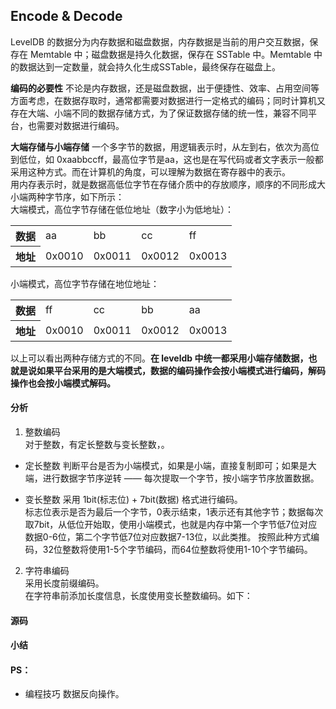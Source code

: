 ## Encode & Decode

LevelDB 的数据分为内存数据和磁盘数据，内存数据是当前的用户交互数据，保存在 Memtable 中；磁盘数据是持久化数据，保存在 SSTable 中。Memtable 中的数据达到一定数量，就会持久化生成SSTable，最终保存在磁盘上。    

<b>编码的必要性</b>
不论是内存数据，还是磁盘数据，出于便捷性、效率、占用空间等方面考虑，在数据存取时，通常都需要对数据进行一定格式的编码；同时计算机又存在大端、小端不同的数据存储方式，为了保证数据存储的统一性，兼容不同平台，也需要对数据进行编码。

<b>大端存储与小端存储</b>
一个多字节的数据，用逻辑表示时，从左到右，依次为高位到低位，如 0xaabbccff，最高位字节是aa，这也是在写代码或者文字表示一般都采用这种方式。而在计算机的角度，可以理解为数据在寄存器中的表示。  
用内存表示时，就是数据高低位字节在存储介质中的存放顺序，顺序的不同形成大小端两种字节序，如下所示：  
大端模式，高位字节存储在低位地址（数字小为低地址）：
<table>
<tr>
    <th>数据</th>
    <td>aa</td>
    <td>bb</td>
    <td>cc</td>
    <td>ff</td>
</tr>
<tr>
    <th>地址</th>
    <td>0x0010</td>
    <td>0x0011</td>
    <td>0x0012</td>
    <td>0x0013</td>
</tr>
</table>
小端模式，高位字节存储在地位地址：
<table>
<tr>
    <th>数据</th>
    <td>ff</td>
    <td>cc</td>
    <td>bb</td>
    <td>aa</td>
</tr>
<tr>
    <th>地址</th>
    <td>0x0010</td>
    <td>0x0011</td>
    <td>0x0012</td>
    <td>0x0013</td>
</tr>
</table>
    以上可以看出两种存储方式的不同。<b>在 leveldb 中统一都采用小端存储数据，也就是说如果平台采用的是大端模式，数据的编码操作会按小端模式进行编码，解码操作也会按小端模式解码。</b>

#### 分析

1. 整数编码   
对于整数，有定长整数与变长整数，。
- 定长整数
判断平台是否为小端模式，如果是小端，直接复制即可；如果是大端，进行数据字节序逆转 —— 每次提取一个字节，按小端字节序放置数据。

- 变长整数
采用 1bit(标志位) + 7bit(数据) 格式进行编码。   
标志位表示是否为最后一个字节，0表示结束，1表示还有其他字节；数据每次取7bit，从低位开始取，使用小端模式，也就是内存中第一个字节低7位对应数据0-6位，第二个字节低7位对应数据7-13位，以此类推。
按照此种方式编码，32位整数将使用1-5个字节编码，而64位整数将使用1-10个字节编码。

2. 字符串编码   
采用长度前缀编码。     
在字符串前添加长度信息，长度使用变长整数编码。如下：

#### 源码

#### 小结


#### PS：
- 编程技巧
  数据反向操作。